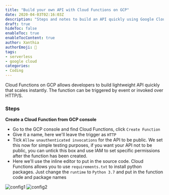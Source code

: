 ```yaml
---
title: "Build your own API with Cloud Functions on GCP"
date: 2020-04-03T02:16:03Z
description: "Steps and notes to build an API quickly using Google Cloud Functions"
draft: true
hideToc: false
enableToc: true
enableTocContent: true
author: Xanthia
authorEmoji: 🐹
tags:
- serverless
- google cloud
categories:
- Coding
---
```


Cloud Functions on GCP allows developers to build lightweight API quickly that scales instantly. The function can be triggered by event or invoked over HTTP/S.

### Steps

**Create a Cloud Function from GCP console**

- Go to the GCP console and find Cloud Functions, click `Create Function`
- Give it a name, here we'll leave the trigger as `HTTP`
- Tick `Allow unauthenticated invocations` for the API to be public. We set this now for simple testing purposes, if you want your API not to be public, you can untick this box and use IAM to set specific permissions after the function has been created.
- Here we'll use the inline editor to put in the source code. Cloud Functions allows you to use `requirements.txt` to install python packages. Just change the `runtime` to `Python 3.7` and put in the function code and package names

![config1](/images/cloud_function1.png)
![config2](/images/cloud_function2.png)